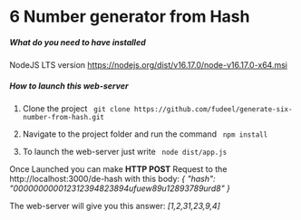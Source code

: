 #
# 6 Number generator from Hash

##### What do you need to have installed
NodeJS LTS version
https://nodejs.org/dist/v16.17.0/node-v16.17.0-x64.msi


##### How to launch this web-server

1. Clone the project
``` git clone https://github.com/fudeel/generate-six-number-from-hash.git```

2. Navigate to the project folder and run the command
``` npm install```
3. To launch the web-server just write 
``` node dist/app.js```


Once Launched you can make **HTTP POST** Request to the http://localhost:3000/de-hash with this body:
*{
	"hash": "000000000012312394823894ufuew89u12893789urd8"
}*

The web-server will give you this answer: *[1,2,31,23,9,4]*


